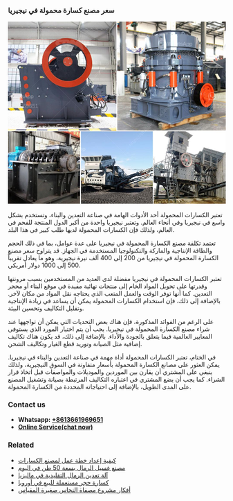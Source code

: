 <h3>سعر مصنع كسارة محمولة في نيجيريا</h3><img src='1701852261.jpg' alt=''><p>تعتبر الكسارات المحمولة أحد الأدوات الهامة في صناعة التعدين والبناء، وتستخدم بشكل واسع في نيجيريا وفي أنحاء العالم. وتعتبر نيجيريا واحدة من أكبر الدول المنتجة للفحم في العالم، ولذلك فإن الكسارات المحمولة لديها طلب كبير في هذا البلد.</p><p>تعتمد تكلفة مصنع الكسارة المحمولة في نيجيريا على عدة عوامل، بما في ذلك الحجم والطاقة الإنتاجية والماركة والتكنولوجيا المستخدمة في الجهاز. قد يتراوح سعر مصنع الكسارة المحمولة في نيجيريا من 200 إلى 400 ألف نيرة نيجيرية، وهو ما يعادل تقريباً 500 إلى 1000 دولار أمريكي.</p><p>تعتبر الكسارات المحمولة في نيجيريا مفضلة لدى العديد من المستخدمين بسبب مرونتها وقدرتها على تحويل المواد الخام إلى منتجات نهائية مفيدة في موقع البناء أو محجر التعدين. كما أنها توفر الوقت والعمل المتعب الذي يحتاجه نقل المواد من مكان لآخر. بالإضافة إلى ذلك، فإن استخدام الكسارات المحمولة يمكن أن يساعد في زيادة الإنتاجية وتقليل التكاليف وتحسين البيئة.</p><p>على الرغم من الفوائد المذكورة، فإن هناك بعض التحديات التي يمكن أن تواجهها عند شراء مصنع الكسارة المحمولة في نيجيريا. يجب أن يتم اختيار المورد الذي يستوفي المعايير العالمية فيما يتعلق بالجودة والأداء. بالإضافة إلى ذلك، قد يكون هناك تكاليف إضافية مثل الصيانة وتوريد قطع الغيار وتكاليف الشحن.</p><p>في الختام، تعتبر الكسارات المحمولة أداة مهمة في صناعة التعدين والبناء في نيجيريا. يمكن العثور على مصانع الكسارة المحمولة بأسعار متفاوتة في السوق النيجيرية، ولذلك ينبغي على المشتري أن يقارن بين الموردين والموديلات والمواصفات قبل اتخاذ قرار الشراء. كما يجب أن يضع المشتري في اعتباره التكاليف المرتبطة بصيانة وتشغيل المصنع على المدى الطويل، بالإضافة إلى احتياجاته المحددة من الكسارة المحمولة.</p><h3>Contact us</h3><ul><li><strong>Whatsapp:&nbsp;<a href="https://wa.me/8613661969651">+8613661969651</a></strong></li><li><a href="https://swt.shibang-china.com/?git&amp;zhl&amp;سعر مصنع كسارة محمولة في نيجيريا"><strong>Online Service(chat now)</strong></a></li></ul><h3>Related</h3><ul><li><a href='كيفية إعداد خطة عمل لمصنع الكسارات.md'>كيفية إعداد خطة عمل لمصنع الكسارات</a></li><li><a href='مصنع غسيل الرمال بسعة 50 طن في اليوم.md'>مصنع غسيل الرمال بسعة 50 طن في اليوم</a></li><li><a href='آلة تعدين الرمال التقليدية في ماليزيا.md'>آلة تعدين الرمال التقليدية في ماليزيا</a></li><li><a href='كسارة حجر مستعملة للبيع في أوروبا.md'>كسارة حجر مستعملة للبيع في أوروبا</a></li><li><a href='أفكار مشروع مصفاة النحاس صغيرة المقياس.md'>أفكار مشروع مصفاة النحاس صغيرة المقياس</a></li></ul>